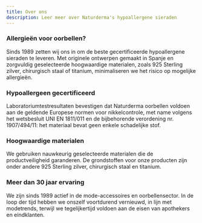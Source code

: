 ```yaml
---
title: Over ons
description: Leer meer over Naturderma's hypoallergene sieraden
---
```


<article>
<h3>Allergieën voor oorbellen?</h3>

Sinds 1989 zetten wij ons in om de beste gecertificeerde hypoallergene sieraden te leveren. Met originele ontwerpen gemaakt in Spanje en zorgvuldig geselecteerde hoogwaardige materialen, zoals 925 Sterling zilver, chirurgisch staal of titanium, minimaliseren we het risico op mogelijke allergieën.
</article>

<article>
<h3>Hypoallergeen gecertificeerd</h3>

Laboratoriumtestresultaten bevestigen dat Naturderma oorbellen voldoen aan de geldende Europese normen voor nikkelcontrole, met name volgens het wetsbesluit UNI EN 1811/011 en de bijbehorende verordening nr. 1907/494/11: het materiaal bevat geen enkele schadelijke stof.
</article>

<article>
<h3>Hoogwaardige materialen</h3>

We gebruiken nauwkeurig geselecteerde materialen die de productveiligheid garanderen. De grondstoffen voor onze producten zijn onder andere 925 Sterling zilver, chirurgisch staal en titanium.
</article>

<article>
<h3>Meer dan 30 jaar ervaring</h3>

We zijn sinds 1989 actief in de mode-accessoires en oorbellensector. In de loop der tijd hebben we onszelf voortdurend vernieuwd, in lijn met modetrends, terwijl we tegelijkertijd voldoen aan de eisen van apothekers en eindklanten. 
</article>
